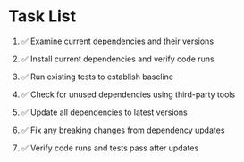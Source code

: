 # Task List

1. ✅ Examine current dependencies and their versions

2. ✅ Install current dependencies and verify code runs

3. ✅ Run existing tests to establish baseline

4. ✅ Check for unused dependencies using third-party tools

5. ✅ Update all dependencies to latest versions

6. ✅ Fix any breaking changes from dependency updates

7. ✅ Verify code runs and tests pass after updates



